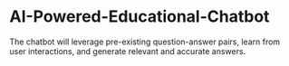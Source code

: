 # AI-Powered-Educational-Chatbot
The chatbot will leverage pre-existing question-answer pairs, learn from user interactions, and generate relevant and accurate answers.
